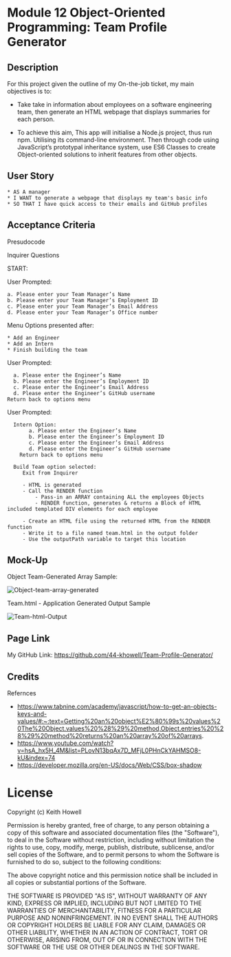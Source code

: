 # Module 12 Object-Oriented Programming: Team Profile Generator

## Description

For this project given the outline of my On-the-job ticket, my main objectives is to:

* Take take in information about employees on a software engineering team, then generate an HTML webpage that displays summaries for each person.

* To achieve this aim, This app will initialise a Node.js project, thus run npm. Utilising its command-line environment. Then 
through code using JavaScript’s prototypal inheritance system, use ES6 Classes to create Object-oriented solutions to inherit 
features from other objects. 

## User Story

    * AS A manager
    * I WANT to generate a webpage that displays my team's basic info
    * SO THAT I have quick access to their emails and GitHub profiles

## Acceptance Criteria

Presudocode

Inquirer Questions 

START: 

User Prompted:

    a. Please enter your Team Manager’s Name
    b. Please enter your Team Manager’s Employment ID
    c. Please enter your Team Manager’s Email Address 
    d. Please enter your Team Manager’s Office number
    
 Menu Options presented after:
 
    * Add an Engineer 
    * Add an Intern
    * Finish building the team 
    
 User Prompted:
 
      a. Please enter the Engineer’s Name
      b. Please enter the Engineer’s Employment ID
      c. Please enter the Engineer’s Email Address 
      d. Please enter the Engineer’s GitHub username
    Return back to options menu
    
 
  User Prompted:
  
      Intern Option:
           a. Please enter the Engineer’s Name
           b. Please enter the Engineer’s Employment ID
           c. Please enter the Engineer’s Email Address 
           d. Please enter the Engineer’s GitHub username
        Return back to options menu
 
      Build Team option selected:
         Exit from Inquirer 
   
         - HTML is generated 
         - Call the RENDER function 
             - Pass-in an ARRAY containing ALL the employees Objects
             - RENDER function, generates & returns a Block of HTML included templated DIV elements for each employee
         
         - Create an HTML file using the returned HTML from the RENDER function
         - Write it to a file named team.html in the output folder 
         - Use the outputPath variable to target this location

  
  ## Mock-Up
  
  Object Team-Generated Array Sample: 
  
  ![Object-team-array-generated](https://user-images.githubusercontent.com/119610043/223860836-210b8801-8d4f-457a-958b-e4a270a88f73.png)

  Team.html - Application Generated Output Sample 
  
  ![Team-html-Output](https://user-images.githubusercontent.com/119610043/223861328-e73ffea9-aac7-48b0-99eb-d5f4b08f4d49.png)

  
  ## Page Link
  
  My GitHub Link: https://github.com/44-khowell/Team-Profile-Generator/
  
  
## Credits

   Refernces

   - https://www.tabnine.com/academy/javascript/how-to-get-an-objects-keys-and-values/#:~:text=Getting%20an%20object%E2%80%99s%20values%20The%20Object.values%20%28%29%20method,Object.entries%20%28%29%20method%20returns%20an%20array%20of%20arrays.
   - https://www.youtube.com/watch?v=hsA_hx5H_4M&list=PLovN13bqAx7D_MFjL0PHnCkYAHMSO8-kU&index=74
   - https://developer.mozilla.org/en-US/docs/Web/CSS/box-shadow


# License 

Copyright (c) Keith Howell

Permission is hereby granted, free of charge, to any person obtaining a copy of this software and associated documentation files (the "Software"), to deal in the Software without restriction, including without limitation the rights to use, copy, modify, merge, publish, distribute, sublicense, and/or sell copies of the Software, and to permit persons to whom the Software is furnished to do so, subject to the following conditions:

The above copyright notice and this permission notice shall be included in all copies or substantial portions of the Software.

THE SOFTWARE IS PROVIDED "AS IS", WITHOUT WARRANTY OF ANY KIND, EXPRESS OR IMPLIED, INCLUDING BUT NOT LIMITED TO THE WARRANTIES OF MERCHANTABILITY, FITNESS FOR A PARTICULAR PURPOSE AND NONINFRINGEMENT. IN NO EVENT SHALL THE AUTHORS OR COPYRIGHT HOLDERS BE LIABLE FOR ANY CLAIM, DAMAGES OR OTHER LIABILITY, WHETHER IN AN ACTION OF CONTRACT, TORT OR OTHERWISE, ARISING FROM, OUT OF OR IN CONNECTION WITH THE SOFTWARE OR THE USE OR OTHER DEALINGS IN THE SOFTWARE.
